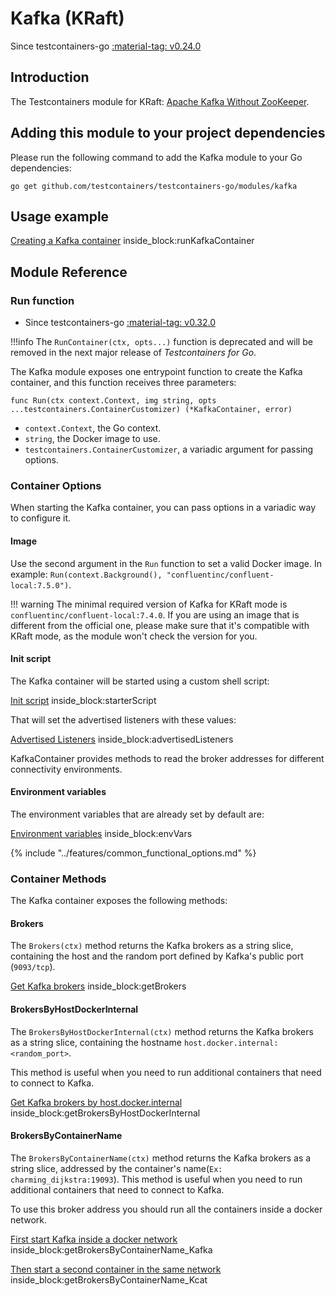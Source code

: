 # Kafka (KRaft)

Since testcontainers-go <a href="https://github.com/testcontainers/testcontainers-go/releases/tag/v0.24.0"><span class="tc-version">:material-tag: v0.24.0</span></a>

## Introduction

The Testcontainers module for KRaft: [Apache Kafka Without ZooKeeper](https://developer.confluent.io/learn/kraft).

## Adding this module to your project dependencies

Please run the following command to add the Kafka module to your Go dependencies:

```
go get github.com/testcontainers/testcontainers-go/modules/kafka
```

## Usage example

<!--codeinclude-->
[Creating a Kafka container](../../modules/kafka/examples_test.go) inside_block:runKafkaContainer
<!--/codeinclude-->

## Module Reference

### Run function

- Since testcontainers-go <a href="https://github.com/testcontainers/testcontainers-go/releases/tag/v0.32.0"><span class="tc-version">:material-tag: v0.32.0</span></a>

!!!info
    The `RunContainer(ctx, opts...)` function is deprecated and will be removed in the next major release of _Testcontainers for Go_.

The Kafka module exposes one entrypoint function to create the Kafka container, and this function receives three parameters:

```golang
func Run(ctx context.Context, img string, opts ...testcontainers.ContainerCustomizer) (*KafkaContainer, error)
```

- `context.Context`, the Go context.
- `string`, the Docker image to use.
- `testcontainers.ContainerCustomizer`, a variadic argument for passing options.

### Container Options

When starting the Kafka container, you can pass options in a variadic way to configure it.

#### Image

Use the second argument in the `Run` function to set a valid Docker image.
In example: `Run(context.Background(), "confluentinc/confluent-local:7.5.0")`.

!!! warning
    The minimal required version of Kafka for KRaft mode is `confluentinc/confluent-local:7.4.0`. If you are using an image that
    is different from the official one, please make sure that it's compatible with KRaft mode, as the module won't check
    the version for you.

#### Init script

The Kafka container will be started using a custom shell script:

<!--codeinclude-->
[Init script](../../modules/kafka/kafka.go) inside_block:starterScript
<!--/codeinclude-->

That will set the advertised listeners with these values:

<!--codeinclude-->
[Advertised Listeners](../../modules/kafka/kafka.go) inside_block:advertisedListeners
<!--/codeinclude-->

KafkaContainer provides methods to read the broker addresses for different
connectivity environments.

#### Environment variables

The environment variables that are already set by default are:

<!--codeinclude-->
[Environment variables](../../modules/kafka/kafka.go) inside_block:envVars
<!--/codeinclude-->

{% include "../features/common_functional_options.md" %}

### Container Methods

The Kafka container exposes the following methods:

#### Brokers

The `Brokers(ctx)` method returns the Kafka brokers as a string slice, containing the host and the random port defined by Kafka's public port (`9093/tcp`).

<!--codeinclude-->
[Get Kafka brokers](../../modules/kafka/kafka_test.go) inside_block:getBrokers
<!--/codeinclude-->

#### BrokersByHostDockerInternal

The `BrokersByHostDockerInternal(ctx)` method returns the Kafka brokers as a
string slice, containing the hostname `host.docker.internal:<random_port>`.

This method is useful when you need to run additional containers that need to
connect to Kafka.

<!--codeinclude-->
[Get Kafka brokers by host.docker.internal](../../modules/kafka/examples_test.go) inside_block:getBrokersByHostDockerInternal
<!--/codeinclude-->

#### BrokersByContainerName

The `BrokersByContainerName(ctx)` method returns the Kafka brokers as a string
slice, addressed by the container's name(`Ex: charming_dijkstra:19093`). This
method is useful when you need to run additional containers that need to connect
to Kafka.

To use this broker address you should run all the containers inside a docker
network.

<!--codeinclude-->
[First start Kafka inside a docker network](../../modules/kafka/examples_test.go) inside_block:getBrokersByContainerName_Kafka
<!--/codeinclude-->

<!--codeinclude-->
[Then start a second container in the same network](../../modules/kafka/examples_test.go) inside_block:getBrokersByContainerName_Kcat
<!--/codeinclude-->
